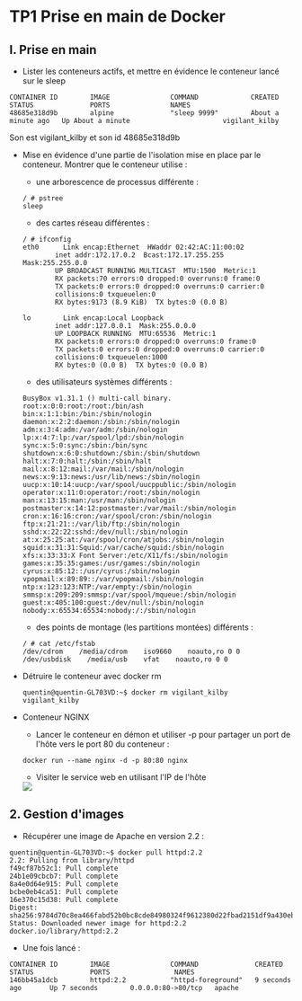 # TP1 Prise en main de Docker
## I. Prise en main

* Lister les conteneurs actifs, et mettre en évidence le conteneur lancé sur le sleep

```
CONTAINER ID        IMAGE               COMMAND             CREATED              STATUS              PORTS               NAMES
48685e318d9b        alpine              "sleep 9999"        About a minute ago   Up About a minute                       vigilant_kilby
```
Son est vigilant_kilby et son id 48685e318d9b

* Mise en évidence d'une partie de l'isolation mise en place par le conteneur. Montrer que le conteneur utilise :

    - une arborescence de processus différente :
    ```
    / # pstree
    sleep
    ```

    - des cartes réseau différentes :
    ```
    / # ifconfig
    eth0      Link encap:Ethernet  HWaddr 02:42:AC:11:00:02
            inet addr:172.17.0.2  Bcast:172.17.255.255  Mask:255.255.0.0
            UP BROADCAST RUNNING MULTICAST  MTU:1500  Metric:1
            RX packets:70 errors:0 dropped:0 overruns:0 frame:0
            TX packets:0 errors:0 dropped:0 overruns:0 carrier:0
            collisions:0 txqueuelen:0 
            RX bytes:9173 (8.9 KiB)  TX bytes:0 (0.0 B)

    lo        Link encap:Local Loopback
            inet addr:127.0.0.1  Mask:255.0.0.0
            UP LOOPBACK RUNNING  MTU:65536  Metric:1
            RX packets:0 errors:0 dropped:0 overruns:0 frame:0
            TX packets:0 errors:0 dropped:0 overruns:0 carrier:0
            collisions:0 txqueuelen:1000 
            RX bytes:0 (0.0 B)  TX bytes:0 (0.0 B)
    ```
    - des utilisateurs systèmes différents :
    ```
    BusyBox v1.31.1 () multi-call binary.
    root:x:0:0:root:/root:/bin/ash
    bin:x:1:1:bin:/bin:/sbin/nologin
    daemon:x:2:2:daemon:/sbin:/sbin/nologin
    adm:x:3:4:adm:/var/adm:/sbin/nologin
    lp:x:4:7:lp:/var/spool/lpd:/sbin/nologin
    sync:x:5:0:sync:/sbin:/bin/sync
    shutdown:x:6:0:shutdown:/sbin:/sbin/shutdown
    halt:x:7:0:halt:/sbin:/sbin/halt
    mail:x:8:12:mail:/var/mail:/sbin/nologin
    news:x:9:13:news:/usr/lib/news:/sbin/nologin
    uucp:x:10:14:uucp:/var/spool/uucppublic:/sbin/nologin
    operator:x:11:0:operator:/root:/sbin/nologin
    man:x:13:15:man:/usr/man:/sbin/nologin
    postmaster:x:14:12:postmaster:/var/mail:/sbin/nologin
    cron:x:16:16:cron:/var/spool/cron:/sbin/nologin
    ftp:x:21:21::/var/lib/ftp:/sbin/nologin
    sshd:x:22:22:sshd:/dev/null:/sbin/nologin
    at:x:25:25:at:/var/spool/cron/atjobs:/sbin/nologin
    squid:x:31:31:Squid:/var/cache/squid:/sbin/nologin
    xfs:x:33:33:X Font Server:/etc/X11/fs:/sbin/nologin
    games:x:35:35:games:/usr/games:/sbin/nologin
    cyrus:x:85:12::/usr/cyrus:/sbin/nologin
    vpopmail:x:89:89::/var/vpopmail:/sbin/nologin
    ntp:x:123:123:NTP:/var/empty:/sbin/nologin
    smmsp:x:209:209:smmsp:/var/spool/mqueue:/sbin/nologin
    guest:x:405:100:guest:/dev/null:/sbin/nologin
    nobody:x:65534:65534:nobody:/:/sbin/nologin 
    ```
    - des points de montage (les partitions montées) différents :
    ```
    / # cat /etc/fstab
    /dev/cdrom    /media/cdrom    iso9660    noauto,ro 0 0
    /dev/usbdisk    /media/usb    vfat    noauto,ro 0 0
    ```
*  Détruire le conteneur avec docker rm
    ```
    quentin@quentin-GL703VD:~$ docker rm vigilant_kilby
    vigilant_kilby
    ```
* Conteneur NGINX 

    - Lancer le conteneur en démon et utiliser -p pour partager un port de l'hôte vers le port 80 du conteneur :
    ```
    docker run --name nginx -d -p 80:80 nginx   
    ```
    - Visiter le service web en utilisant l'IP de l'hôte
    <img src="https://cdn.discordapp.com/attachments/582825013690892290/798214450858557450/unknown.png">

## 2. Gestion d'images
* Récupérer une image de Apache en version 2.2 :
```
quentin@quentin-GL703VD:~$ docker pull httpd:2.2
2.2: Pulling from library/httpd
f49cf87b52c1: Pull complete 
24b1e09cbcb7: Pull complete 
8a4e0d64e915: Pull complete 
bcbe0eb4ca51: Pull complete 
16e370c15d38: Pull complete 
Digest: sha256:9784d70c8ea466fabd52b0bc8cde84980324f9612380d22fbad2151df9a430eb
Status: Downloaded newer image for httpd:2.2
docker.io/library/httpd:2.2
```
* Une fois lancé : 
```
CONTAINER ID        IMAGE               COMMAND              CREATED             STATUS              PORTS                NAMES
146bb45a1dcb        httpd:2.2           "httpd-foreground"   9 seconds ago       Up 7 seconds        0.0.0.0:80->80/tcp   apache
```